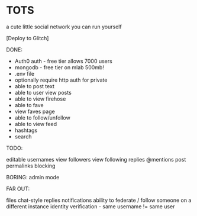 # TOTS
a cute little social network you can run yourself

[Deploy to Glitch]


DONE:

* Auth0 auth - free tier allows 7000 users
* mongodb - free tier on mlab 500mb!
* .env file
* optionally require http auth for private
* able to post text
* able to user view posts
* able to view firehose
* able to fave
* view faves page
* able to follow/unfollow
* able to view feed
* hashtags
* search

TODO:

editable usernames
view followers
view following
replies
@mentions
post permalinks
blocking

BORING:
admin mode

FAR OUT:

files
chat-style replies
notifications
ability to federate / follow someone on a different instance
identity verification - same username != same user
